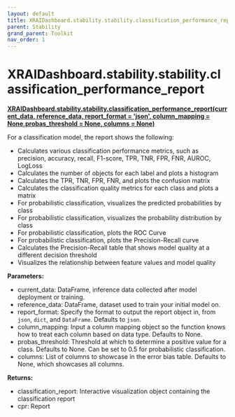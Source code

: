 ```yaml
---
layout: default
title: XRAIDashboard.stability.stability.classification_performance_report
parent: Stability
grand_parent: Toolkit
nav_order: 1
---
```


# XRAIDashboard.stability.stability.classification_performance_report
**[XRAIDashboard.stability.stability.classification_performance_report(current_data, reference_data, report_format = 'json', column_mapping = None,probas_threshold = None, columns = None)](https://github.com/gaberamolete/XRAIDashboard/blob/main/stability/stability.py)**

    
For a classification model, the report shows the following:
- Calculates various classification performance metrics, such as precision, accuracy, recall, F1-score, TPR, TNR, FPR, FNR, AUROC, LogLoss
- Calculates the number of objects for each label and plots a histogram
- Calculates the TPR, TNR, FPR, FNR, and plots the confusion matrix
- Calculates the classification quality metrics for each class and plots a matrix
- For probabilistic classification, visualizes the predicted probabilities by class
- For probabilistic classification, visualizes the probability distribution by class
- For probabilistic classification, plots the ROC Curve
- For probabilistic classification, plots the Precision-Recall curve
- Calculates the Precision-Recall table that shows model quality at a different decision threshold
- Visualizes the relationship between feature values and model quality


**Parameters:**
- current_data: DataFrame, inference data collected after model deployment or training.
- reference_data: DataFrame, dataset used to train your initial model on.
- report_format: Specify the format to output the report object in, from `json`, `dict`, and `DataFrame`. Defaults to `json`.
- column_mapping: Input a column mapping object so the function knows how to treat each column based on data type. Defaults to None.
- probas_threshold: Threshold at which to determine a positive value for a class. Defaults to None. Can be set to 0.5 for probabilistic classification.
- columns: List of columns to showcase in the error bias table. Defaults to None, which showcases all columns.

**Returns:**
- classification_report: Interactive visualization object containing the classification report
- cpr: Report 